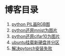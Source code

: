 # 博客目录

1. [python PIL画RGB图](content/python-PIL画RGB图.md)<br/>
1. [python还原mnist为图片](content/python还原mnist为图片.md)<br/>
1. [python还原cifar10为图片](content/python还原cifar10为图片.md)<br/>
1. [ubuntu挂载新硬盘并分区](content/ubuntu挂载新硬盘并分区.md)<br/>
1. [解决pytorch安装失败](content/解决pytorch安装失败.md)<br/>
